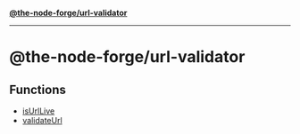 [**@the-node-forge/url-validator**](README.md)

---

# @the-node-forge/url-validator

## Functions

- [isUrlLive](functions/isUrlLive.md)
- [validateUrl](functions/validateUrl.md)
